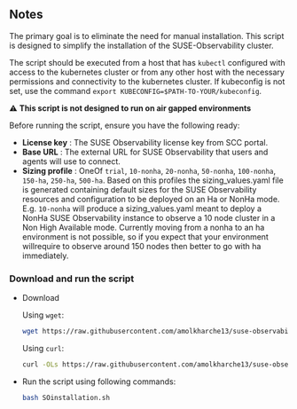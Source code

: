 ## Notes

The primary goal is to eliminate the need for manual installation.  This script is designed to simplify the installation of the SUSE-Observability cluster.  

The script should be executed from a host that has `kubectl` configured with access to the kubernetes cluster or from any other host with the necessary permissions and connectivity to the kubernetes cluster. 
If kubeconfig is not set, use the command `export KUBECONFIG=$PATH-TO-YOUR/kubeconfig`.

⚠️ **This script is not designed to run on air gapped environments**

Before running the script, ensure you have the following ready:  
- **License key** : The SUSE Observability license key from SCC portal.
- **Base URL** : The external URL for SUSE Observability that users and agents will use to connect. 
- **Sizing profile** : OneOf `trial`, `10-nonha`, `20-nonha`, `50-nonha`, `100-nonha`, `150-ha`, `250-ha`, `500-ha`. Based on this profiles the sizing_values.yaml file is generated containing default sizes for the SUSE Observability resources and configuration to be deployed on an Ha or NonHa mode. E.g. `10-nonha` will produce a sizing_values.yaml meant to deploy a NonHa SUSE Observability instance to observe a 10 node cluster in a Non High Available mode. Currently moving from a nonha to an ha environment is not possible, so if you expect that your environment willrequire to observe around 150 nodes then better to go with ha immediately.

### Download and run the script
* Download 

  Using `wget`:
    ```bash
    wget https://raw.githubusercontent.com/amolkharche13/suse-observability-scripts/refs/heads/main/Installation/SOinstallation.sh
    ```
  Using `curl`:
    ```bash
    curl -OLs https://raw.githubusercontent.com/amolkharche13/suse-observability-scripts/refs/heads/main/Installation/SOinstallation.sh
    ```
 
* Run the script using following commands:
  ```bash
  bash SOinstallation.sh
